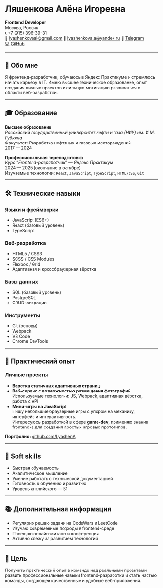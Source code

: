# Ляшенкова Алёна Игоревна

**Frontend Developer**  
Москва, Россия  
📞 +7 (915) 396-39-31  
📧 lyashenkovaai@gmail.com 
📧 lyashenkova.a@yandex.ru
💬 [Telegram](https://t.me/lyashenA)  
💻 [GitHub](https://github.com/LyashenA)  

---

## 🧠 Обо мне

Я фронтенд-разработчик, обучаюсь в Яндекс Практикуме и стремлюсь начать карьеру в IT. Имею высшее техническое образование, опыт создания личных проектов и сильную мотивацию развиваться в области веб-разработки.

---

## 🎓 Образование

**Высшее образование**  
*Российский государственный университет нефти и газа (НИУ) им. И.М. Губкина*  
Факультет: Разработка нефтяных и газовых месторождений  
2017 — 2024

**Профессиональная переподготовка**  
*Курс “Frontend-разработчик” — Яндекс Практикум*  
2024 — 2025 (окончание в октябре)  
Изучаемые технологии: `React`, `JavaScript`, `TypeScript`, `HTML/CSS`, `Git`

---

## 🛠 Технические навыки

### Языки и фреймворки
- JavaScript (ES6+)
- React (базовый уровень)
- TypeScript

### Веб-разработка
- HTML5 / CSS3
- SCSS / CSS Modules
- Flexbox / Grid
- Адаптивная и кроссбраузерная вёрстка

### Базы данных
- SQL (базовый уровень)
- PostgreSQL
- CRUD-операции

### Инструменты
- Git (основы)
- Webpack
- VS Code
- Chrome DevTools

---

## 💼 Практический опыт

### Личные проекты
- **Верстка статичных адаптивных страниц**  
- **Веб-сервис с возможностью размещения фотографий** 
  Используемые технологии: JS, Webpack, адаптивная вёрстка, работа с API
- **Мини-игры на JavaScript**  
  Пишу небольшие браузерные игры с упором на механику, интерфейс и интерактивность.  
  Интересуюсь разработкой в сфере **game-dev**, применяю знания frontend-а для создания простых игровых прототипов.

**Портфолио:** [github.com/LyashenA](https://github.com/LyashenA)

---

## 🧩 Soft skills

- Быстрая обучаемость
- Аналитическое мышление
- Умение работать с технической документацией
- Готовность к обучению и развитию
- Уровень английского — B1

---

## 📚 Дополнительная информация

- Регулярно решаю задачи на CodeWars и LeetCode
- Изучаю современные подходы в frontend-среде
- Посещаю онлайн-митапы и конференции
- Активно слежу за развитием технологий

---

## 🎯 Цель

Получить практический опыт в команде над реальными проектами, развить профессиональные навыки frontend-разработки и стать частью команды, создающей качественные и удобные веб-приложения.

